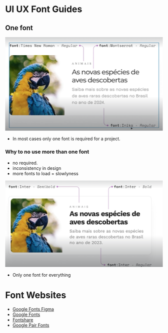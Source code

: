 # UI UX Font Guides

## One font

![alt text](image-9.png)
- In most cases only one font is required for a project.

### Why to no use more than one font

- no required.
- inconsistency in design
- more fonts to load = slowlyness

![alt text](image-10.png)
- Only one font for everything


# Font Websites

- [Google Fonts Figma](https://www.figma.com/google-fonts/)
- [Google Fonts](https://fonts.google.com/)
- [Fontshare](https://www.fontshare.com/)
- [Google Pair Fonts](https://fonts.google.com/knowledge/choosing_type/pairing_typefaces)

